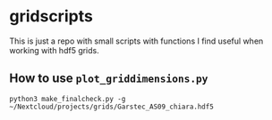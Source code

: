 # gridscripts
This is just a repo with small scripts with functions I find useful when working with hdf5 grids.


## How to use `plot_griddimensions.py`
```
python3 make_finalcheck.py -g ~/Nextcloud/projects/grids/Garstec_AS09_chiara.hdf5
```


